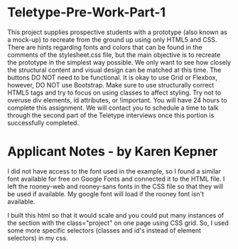 # Teletype-Pre-Work-Part-1
This project supplies prospective students with a prototype (also known as a mock-up) to recreate from the ground up using only HTML5 and CSS.  There are hints regarding fonts and colors that can be found in the comments of the stylesheet.css file, but the main objective is to recreate the prototype in the simplest way possible.  We only want to see how closely the structural content and visual design can be matched at this time.  The buttons DO NOT need to be functional.  It is okay to use Grid or Flexbox, however, DO NOT use Bootstrap.  Make sure to use structurally correct HTML5 tags and try to focus on using classes to affect styling.  Try not to overuse div elements, id attributes, or !important.  You will have 24 hours to complete this assignment.  We will contact you to schedule a time to talk through the second part of the Teletype interviews once this portion is successfully completed.     

# Applicant Notes - by Karen Kepner

I did not have access to the font used in the example, so I found a similar font available for free on Google Fonts and connected it to the HTML file. I left the rooney-web and rooney-sans fonts in the CSS file so that they will be used if available. My google font will load if the rooney font isn't available.

I built this html so that it would scale and you could put many instances of the section with the class="project" on one page using CSS grid. So, I used some more specific selectors (classes and id's instead of element selectors) in my css.